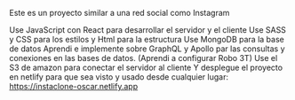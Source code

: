 Este es un proyecto similar a una red social como Instagram

Use JavaScript con React para desarrollar el servidor y el cliente
Use SASS y CSS para los estilos y Html para la estructura
Use MongoDB para la base de datos
Aprendi e implemente sobre GraphQL y Apollo par las consultas y conexiones en las bases de datos.
(Aprendi a configurar Robo 3T)
Use el S3 de amazon para conectar el servidor al cliente
Y desplegue el proyecto en netlify para que sea visto y usado desde cualquier lugar:
https://instaclone-oscar.netlify.app
